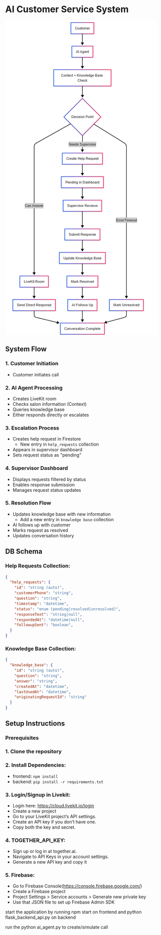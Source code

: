 # AI Customer Service System

![System Architecture](img.png)

## System Flow

### 1. Customer Initiation
- Customer initiates call

### 2. AI Agent Processing
- Creates LiveKit room
- Checks salon information (Context)
- Queries knowledge base
- Either responds directly or escalates

### 3. Escalation Process
- Creates help request in Firestore
  - New entry in `help_requests` collection
- Appears in supervisor dashboard
- Sets request status as "pending"

### 4. Supervisor Dashboard
- Displays requests filtered by status
- Enables response submission
- Manages request status updates

### 5. Resolution Flow
- Updates knowledge base with new information
  - Add a new entry in `knowledge base` collection
- AI follows up with customer
- Marks request as resolved
- Updates conversation history

## DB Schema

### Help Requests Collection:
```json
{
  "help_requests": {
    "id": "string (auto)",
    "customerPhone": "string",
    "question": "string",
    "timestamp": "datetime",
    "status": "enum (pending|resolved|unresolved)",
    "responseText": "string|null",
    "respondedAt": "datetime|null",
    "followupSent": "boolean",
  }
}
```
### Knowledge Base Collection:
```json
{
  "knowledge_base": {
    "id": "string (auto)",
    "question": "string",
    "answer": "string",
    "createdAt": "datetime",
    "lastUsedAt": "datetime",
    "originatingRequestId": "string"
  }
}
```

## Setup Instructions

### Prerequisites
### 1. Clone the repository
### 2. Install Dependencies: 
   - frontend: `npm install`
   - backend: `pip install -r requirements.txt`
### 3. Login/Signup in Livekit:
   - Login here: https://cloud.livekit.io/login
   - Create a new project
   - Go to your LiveKit project’s API settings.
   - Create an API key if you don’t have one.
   - Copy both the key and secret.
### 4. TOGETHER_API_KEY:
   - Sign up or log in at together.ai.
   - Navigate to API Keys in your account settings.
   - Generate a new API key and copy it
### 5. Firebase:
   - Go to Firebase Console(https://console.firebase.google.com/)
   - Create a Firebase project
   - Project Settings > Service accounts > Generate new private key
   - Use that JSON file to set up Firebase Admin SDK

start the application
by running npm start on frontend
and python flask_backend_api.py on backend

run the python ai_agent.py to create/simulate call
```